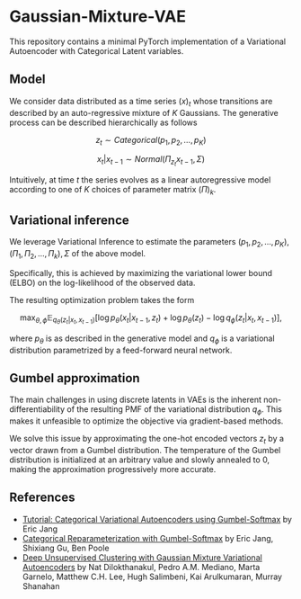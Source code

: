 # Gaussian-Mixture-VAE
This repository contains a minimal PyTorch implementation of a Variational Autoencoder with Categorical Latent variables.

## Model
We consider data distributed as a time series $(x)_t$ whose transitions are described by an auto-regressive mixture of $K$ Gaussians. The generative process can be described hierarchically as follows
```math 
z_t \sim Categorical(p_1, p_2, \dots, p_K)
```
```math 
x_t | x_{t-1} \sim Normal \left( \Pi_{z_t}x_{t-1}, \Sigma \right)
```
Intuitively, at time $t$ the series evolves as a linear autoregressive model according to one of $K$ choices of parameter matrix $(\Pi)_k$. 

## Variational inference
We leverage Variational Inference to estimate the parameters $(p_1, p_2, \dots, p_K), (\Pi_1, \Pi_2, \dots, \Pi_k), \Sigma$ of the above model. 

Specifically, this is achieved by maximizing the variational lower bound (ELBO) on the log-likelihood of the observed data. 

The resulting optimization problem takes the form
```math 
\max_{\theta, \phi} \mathbb E_{q_{\theta}(z_t|x_t, x_{t-1})} \left[ \log p_{\theta}(x_t | x_{t-1}, z_t) + \log p_{\theta}(z_t) - \log q_{\phi} (z_t | x_t, x_{t-1}) \right],
```
where $p_{\theta}$ is as described in the generative model and $q_{\phi}$ is a variational distribution parametrized by a feed-forward neural network.

## Gumbel approximation
The main challenges in using discrete latents in VAEs is the inherent non-differentiability of the resulting PMF of the variational distribution $q_{\phi}$. This makes it unfeasible to optimize the objective via gradient-based methods. 

We solve this issue by approximating the one-hot encoded vectors $z_t$ by a vector drawn from a Gumbel distribution. The temperature of the Gumbel distribution is initialized at an arbitrary value and slowly annealed to 0, making the approximation progressively more accurate. 

## References
* [Tutorial: Categorical Variational Autoencoders using Gumbel-Softmax](https://blog.evjang.com/2016/11/tutorial-categorical-variational.html) by Eric Jang
* [Categorical Reparameterization with Gumbel-Softmax](https://arxiv.org/abs/1611.01144) by Eric Jang, Shixiang Gu, Ben Poole
* [Deep Unsupervised Clustering with Gaussian Mixture Variational Autoencoders](https://arxiv.org/abs/1611.02648) by Nat Dilokthanakul, Pedro A.M. Mediano, Marta Garnelo, Matthew C.H. Lee, Hugh Salimbeni, Kai Arulkumaran, Murray Shanahan
